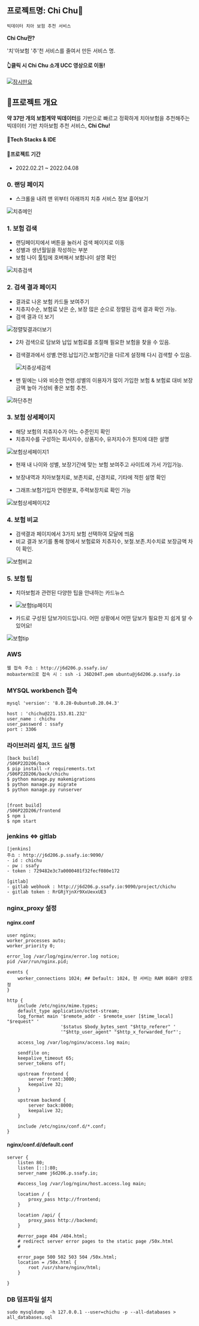 ## 프로젝트명: Chi Chu🦷

`빅데이터 치아 보험 추천 서비스`

 __Chi Chu란?__

'치'아보험 '추'천 서비스를 줄여서 만든 서비스 명.

#### 👆클릭 시 Chi Chu 소개 UCC 영상으로 이동!

[![잠시만요](https://user-images.githubusercontent.com/56299114/169869838-92a86c6f-d7d9-4d2c-ba3a-b72c15653d53.gif)](https://www.youtube.com/watch?v=PecaFVn66D8)



## 🌈프로젝트 개요

**약 37만 개의 보험계약 빅데이터**를 기반으로 빠르고 정확하게 치아보험을 추천해주는 
빅데이터 기반 치아보험 추천 서비스, **Chi Chu!**



#### 💫Tech Stacks & IDE ####



#### 📅프로젝트 기간 ####

- 2022.02.21 ~ 2022.04.08  



### 0. 랜딩 페이지

- 스크롤을 내려 맨 위부터 아래까지 치츄 서비스 정보 흝어보기 

![치츄메인](https://user-images.githubusercontent.com/56299114/169867005-41b705de-1ab4-4b0a-943b-5545b32fe9fe.gif)

### 1. 보험 검색

- 랜딩페이지에서 버튼을 눌러서 검색 페이지로 이동
- 성별과 생년월일을 작성하는 부분
- 보험 나이 툴팁에 호버해서 보험나이 설명 확인

![치츄검색](https://user-images.githubusercontent.com/56299114/169866835-75a07678-1cfe-44f6-bbb9-3e346562f84f.gif)

### 2. 검색 결과 페이지

- 결과로 나온 보험 카드들 보여주기
- 치츄지수순, 보험료 낮은 순, 보장 많은 순으로 정렬된 검색 결과 확인 가능.
- 검색 결과 더 보기

![정렬및결과더보기](https://user-images.githubusercontent.com/56299114/169866349-eda30e18-2133-49ef-937b-e9ec5930a339.gif)

- 2차 검색으로 담보와 납입 보험료를 조절해 필요한 보험을 찾을 수 있음.

- 검색결과에서 성별.연령.납입기간.보험기간을 다르게 설정해 다시 검색할 수 있음.

  ![치츄상세검색](https://user-images.githubusercontent.com/56299114/169867156-dfd3f5da-7738-47bb-8f70-e75af434ef14.gif)



- 맨 밑에는 나와 비슷한 연령.성별의 이용자가 많이 가입한 보험 & 보험료 대비 보장금액 높아 가성비 좋은 보험 추천.

![하단추천](https://user-images.githubusercontent.com/56299114/169867178-66dbcd96-ab35-42c4-bfa1-38995abcbbde.gif)



### 3. 보험 상세페이지

- 해당 보험의 치츄지수가 어느 수준인지 확인
- 치츄지수를 구성하는 회사지수, 상품지수, 유저지수가 뭔지에 대한 설명

![보험상세페이지1](https://user-images.githubusercontent.com/56299114/169866302-a1f6bb34-af05-4be7-8b1e-6527f3435713.gif)

- 현재 내 나이와 성별, 보장기간에 맞는 보험 보여주고 사이트에 가서 가입가능.

- 보장내역과 치아보철치료, 보존치료, 신경치료, 기타에  적힌 설명 확인
- 그래프:보험가입자 연령분포, 주력보장치료 확인 가능

![보험상세페이지2](https://user-images.githubusercontent.com/56299114/169866312-991c8cac-64c4-4922-b867-a9ccd06425a1.gif)

### 4. 보험 비교

- 검색결과 페이지에서 3가지 보험 선택하여 모달에 띄움
- 비교 결과 보기를 통해 창에서 보험료와 치츄지수, 보철.보존.치수치료 보장금액 차이 확인.

![보험비교](https://user-images.githubusercontent.com/56299114/169866276-513736ee-73e6-4db2-be11-8a938d794bb9.gif)



### 5. 보험 팁

- 치아보험과 관련된 다양한 팁을 안내하는 카드뉴스

- ![보험tip페이지](https://user-images.githubusercontent.com/56299114/169867353-b4a8f543-7e53-4180-8cc6-182cea217d7e.gif)

  

- 카드로 구성된 담보가이드입니다. 어떤 상황에서 어떤 담보가 필요한 지 쉽게 알 수 있어요!

![보험tip](https://user-images.githubusercontent.com/56299114/169866222-e71d2e08-566f-4d48-831a-6fb144d39b7d.gif)

### AWS

```
웹 접속 주소 : http://j6d206.p.ssafy.io/
mobaxterm으로 접속 시 : ssh -i J6D204T.pem ubuntu@j6d206.p.ssafy.io
```



### MYSQL workbench 접속

```
mysql 'version': '8.0.28-0ubuntu0.20.04.3'

host : 'chichu@221.153.81.232'
user_name : chichu
user_password : ssafy
port : 3306
```



### 라이브러리 설치, 코드 실행

```
[back build] 
/S06P22D206/back
$ pip install -r requirements.txt
/S06P22D206/back/chichu
$ python manage.py makemigrations
$ python manage.py migrate
$ python manage.py runserver


[front build]
/S06P22D206/frontend
$ npm i 
$ npm start
```



### jenkins <=> gitlab

```
[jenkins]
주소 : http://j6d206.p.ssafy.io:9090/
- id : chichu
- pw : ssafy
- token : 729482e3c7a0000401f32fecf080e172

[gitlab]
- gitlab webhook : http://j6d206.p.ssafy.io:9090/project/chichu
- gitlab token : RrGRjYjnXr9XxUexxUE3
```



### nginx_proxy 설정

#### nginx.conf

```
user nginx; 
worker_processes auto; 
worker_priority 0; 

error_log /var/log/nginx/error.log notice;
pid /var/run/nginx.pid;

events {
	worker_connections 1024; ## Default: 1024, 현 서버는 RAM 8GB라 상향조정
}

http {
    include /etc/nginx/mime.types;
    default_type application/octet-stream;
    log_format main '$remote_addr - $remote_user [$time_local] "$request" '
                    '$status $body_bytes_sent "$http_referer" '
                    '"$http_user_agent" "$http_x_forwarded_for"';
    
    access_log /var/log/nginx/access.log main;
    
    sendfile on;
    keepalive_timeout 65;
    server_tokens off;
    
    upstream frontend {
        server front:3000;
        keepalive 32;
    }    
    
    upstream backend {
        server back:8000;
        keepalive 32;
    }
    
    include /etc/nginx/conf.d/*.conf;
}

```



#### nginx/conf.d/default.conf

```
server {
    listen 80;
    listen [::]:80;
    server_name j6d206.p.ssafy.io;

    #access_log /var/log/nginx/host.access.log main;

    location / {
        proxy_pass http://frontend;
    }

    location /api/ {
        proxy_pass http://backend;
    }

    #error_page 404 /404.html;
    # redirect server error pages to the static page /50x.html
    #

    error_page 500 502 503 504 /50x.html;
    location = /50x.html {
        root /usr/share/nginx/html;
    }

}
```



### DB 덤프파일 설치

```none
sudo mysqldump  -h 127.0.0.1 --user=chichu -p --all-databases > all_databases.sql
```





